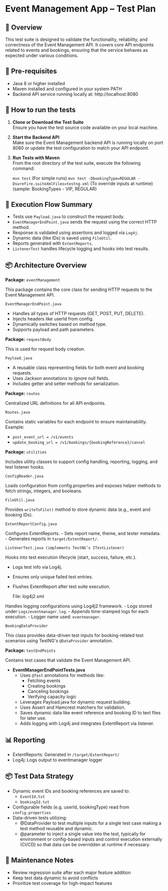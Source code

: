 # Event Management App – Test Plan

## 📌 Overview
This test suite is designed to validate the functionality, reliability, and correctness of the Event Management API. It covers core API endpoints related to events and bookings, ensuring that the service behaves as expected under various conditions.

## 🎯 Pre-requisites
- Java 8 or higher installed
- Maven installed and configured in your system PATH
- Backend API service running locally at: http://localhost:8080 

## 📂 How to run the tests

1. **Clone or Download the Test Suite**  
   Ensure you have the test source code available on your local machine.

2. **Start the Backend API**  
   Make sure the Event Management backend API is running locally on port 8080 or update the test configuration to match your API endpoint.

3. **Run Tests with Maven**  
   From the root directory of the test suite, execute the following command:
    
   `mvn test` (For simple runs)
   `mvn test -DbookingType=REGULAR -Dsurefire.suiteXmlFiles=testng.xml` (To override inputs at runtime) (sample: BookingTypes - VIP, REGULAR)

## 🧪 Execution Flow Summary
  - Tests use `Payload.java` to construct the request body.
  - `EventManagerEndPoint.java` sends the request using the correct HTTP method.
  - Response is validated using assertions and logged via `Log4j`.
  - Dynamic data (like IDs) is saved using `FileUtil`.
  - Reports generated with `ExtentReports`.
  - `ListenerTest` handles lifecycle logging and hooks into test results.
   
## 📦 Architecture Overview

**Package:** `eventManagement`

This package contains the core class for sending HTTP requests to the Event Management API.

    EventManagerEndPoint.java

  - Handles all types of HTTP requests (GET, POST, PUT, DELETE).
  - Injects headers like userId from config.
  - Dynamically switches based on method type.
  - Supports payload and path parameters.

**Package:** `requestBody`

This is used for request body creation.

    Payload.java

  - A reusable class representing fields for both event and booking requests.
  - Uses Jackson annotations to ignore null fields.
  - Includes getter and setter methods for serialization.

**Package:** `routes`

Centralized URL definitions for all API endpoints.

    Routes.java

  Contains static variables for each endpoint to ensure maintainability.
  Example:
  - `post_event_url = /v1/events`
  - `update_booking_url = /v1/bookings/{bookingReference}/cancel`
  
**Package:** `utilities`

Includes utility classes to support config handling, reporting, logging, and test listener hooks.

    ConfigReader.java

  Loads configuration from config.properties and exposes helper methods to fetch strings, integers, and booleans.

    
    FileUtil.java
    
  Provides `writeToFile()` method to store dynamic data (e.g., event and booking IDs).

    
    ExtentReportConfig.java

  Configures ExtentReports.
    - Sets report name, theme, and tester metadata.
    - Generates reports in `target/ExtentReport/`.

    
    ListenerTest.java (implements TestNG’s ITestListener)

  Hooks into test execution lifecycle (start, success, failure, etc.).
  - Logs test info via Log4j.
  - Ensures only unique failed test entries.
  - Flushes ExtentReport after test suite execution.


    File: log4j2.xml

  Handles logging configurations using Log4j2 framework.
    - Logs stored under `Logs/eventmanager.log`.
    - Appends time-stamped logs for each execution.
    - Logger name used: `eventmanager`.
    
    
    BookingDataProvider

  This class provides data-driven test inputs for booking-related test scenarios using TestNG's `@DataProvider` annotation.
  


**Package:** `testEndPoints`

Contains test cases that validate the Event Management API.

- **EventManagerEndPointTests.java**
  - Uses `@Test` annotations for methods like:
    - Fetching events
    - Creating bookings
    - Canceling bookings
    - Verifying capacity logic
  - Leverages Payload.java for dynamic request building.
  - Uses Assert and Hamcrest matchers for validation.
  - Saves dynamic data like event reference and booking ID to text files for later use.
  - Adds logging with Log4j and integrates ExtentReport via listener.

## 📊 Reporting
- ExtentReports: Generated in `/target/ExtentReport/`  
- Log4j: Logs output to eventmanager logger  

## 📦 Test Data Strategy
- Dynamic event IDs and booking references are saved to:  
  - `EventId.txt`  
  - `bookingId.txt`  
- Configurable fields (e.g. userId, bookingType) read from `config.properties`
- Data-driven tests utilizing:
   - @DataProvider to test multiple inputs for a single test case making a test method reusable and dynamic.
   - @parameter to inject a single value into the test, typically for environment or config-based inputs and control execution externally (CI/CD) so that data can be overridden at runtime if necessary.  

## 🧹 Maintenance Notes
- Review regression suite after each major feature addition  
- Keep test data dynamic to avoid conflicts  
- Prioritize test coverage for high-impact features  
